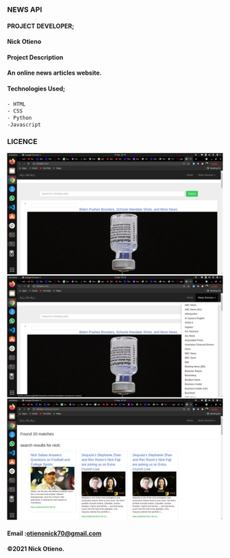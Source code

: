 ### NEWS API
#### PROJECT DEVELOPER;
 #### Nick Otieno

#### Project Description
#### An online news articles website.


#### Technologies Used;
    - HTML
    - CSS
    - Python
    -Javascript

### LICENCE

<img src="README_ASSETS/nunber1.png">
<img src="README_ASSETS/number2.png">
<img src="README_ASSETS/number3.png">

#### Email :otienonick70@gmail.com
#### &copy;2021 Nick Otieno.
